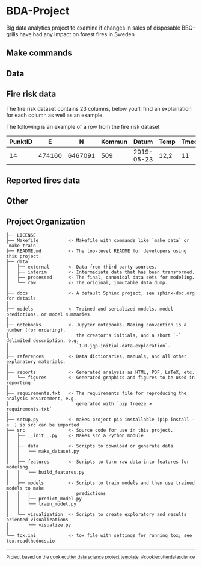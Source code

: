 BDA-Project
==============================

Big data analytics project to examine if changes in sales of  disposable BBQ-grills have had any  impact on forest fires in Sweden

Make commands
------------

Data
------------
Fire risk data
------------
The fire risk dataset contains 23 columns, below you'll find an explaination for each column as well as an example.

The following is an example of a row from the fire risk dataset

| PunktID | E      | N       | Kommun | Datum      | Temp | Tmedel | Nederbord | RH   | Vindhastighet | Vindriktning | FFMC | DMC | DC    | ISI | BUI | FWI | FWI\_index | HBV\_o | HBV\_u | HBV | HBV\_index | Gras | 
| ------- | ------ | ------- | ------ | ---------- | ---- | ------ | --------- | ---- | ------------- | ------------ | ---- | --- | ----- | --- | --- | --- | ---------- | ------ | ------ | --- | ---------- | ---- |
| 14      | 474160 | 6467091 | 509    | 2019-05-23 | 12,2 | 11     | 6,3       | 69,6 | 5             | 204,6        | 45,5 | 2,7 | 145,6 | 0,2 | 5,2 | 0,1 | 1          | 85     | 45     | 87  | 1          | 2    |  

Reported fires data
------------

Other
------------

Project Organization
------------

    ├── LICENSE
    ├── Makefile           <- Makefile with commands like `make data` or `make train`
    ├── README.md          <- The top-level README for developers using this project.
    ├── data
    │   ├── external       <- Data from third party sources.
    │   ├── interim        <- Intermediate data that has been transformed.
    │   ├── processed      <- The final, canonical data sets for modeling.
    │   └── raw            <- The original, immutable data dump.
    │
    ├── docs               <- A default Sphinx project; see sphinx-doc.org for details
    │
    ├── models             <- Trained and serialized models, model predictions, or model summaries
    │
    ├── notebooks          <- Jupyter notebooks. Naming convention is a number (for ordering),
    │                         the creator's initials, and a short `-` delimited description, e.g.
    │                         `1.0-jqp-initial-data-exploration`.
    │
    ├── references         <- Data dictionaries, manuals, and all other explanatory materials.
    │
    ├── reports            <- Generated analysis as HTML, PDF, LaTeX, etc.
    │   └── figures        <- Generated graphics and figures to be used in reporting
    │
    ├── requirements.txt   <- The requirements file for reproducing the analysis environment, e.g.
    │                         generated with `pip freeze > requirements.txt`
    │
    ├── setup.py           <- makes project pip installable (pip install -e .) so src can be imported
    ├── src                <- Source code for use in this project.
    │   ├── __init__.py    <- Makes src a Python module
    │   │
    │   ├── data           <- Scripts to download or generate data
    │   │   └── make_dataset.py
    │   │
    │   ├── features       <- Scripts to turn raw data into features for modeling
    │   │   └── build_features.py
    │   │
    │   ├── models         <- Scripts to train models and then use trained models to make
    │   │   │                 predictions
    │   │   ├── predict_model.py
    │   │   └── train_model.py
    │   │
    │   └── visualization  <- Scripts to create exploratory and results oriented visualizations
    │       └── visualize.py
    │
    └── tox.ini            <- tox file with settings for running tox; see tox.readthedocs.io


--------

<p><small>Project based on the <a target="_blank" href="https://drivendata.github.io/cookiecutter-data-science/">cookiecutter data science project template</a>. #cookiecutterdatascience</small></p>
